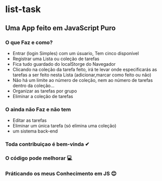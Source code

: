 # list-task
 ## Uma App feito em JavaScript Puro
 
 ### O que Faz e como?
 * Entrar (login Simples) com um úsuario, Tem cinco disponível
 * Registrar uma Lista ou coleção de tarefas
 * Fica tudo guardado do localStorge do Navegador
 * Clicando na coleção da tarefa feito, irá te levar onde especificarás as tarefas a ser feito nesta Lista (adicionar,marcar como feito ou não)
 * Não há um limite ao número de coleção, nem ao número de tarefas dentro da coleção...   
* Organizar as tarefas por grupo
* Eliminar a coleção de tarefas

### O ainda não Faz e não tem
* Editar as tarefas
* Eliminar um única tarefa (só elimina uma coleção)
* um sistema back-end

### Toda contribuiçao é bem-vinda ✔
### O código pode melhorar 💻
### Práticando os meus Conhecimento em JS 😊
